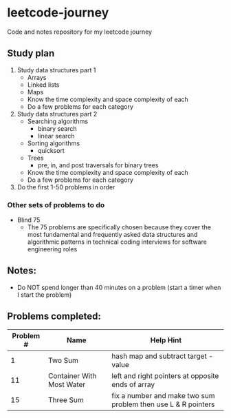 # leetcode-journey
Code and notes repository for my leetcode journey

## Study plan
1. Study data structures part 1
   - Arrays
   - Linked lists
   - Maps
   - Know the time complexity and space complexity of each
   - Do a few problems for each category
2. Study data structures part 2
   - Searching algorithms
     - binary search
     - linear search
   - Sorting algorithms
     - quicksort
   - Trees
     - pre, in, and post traversals for binary trees
   - Know the time complexity and space complexity of each
   - Do a few problems for each category
3. Do the first 1-50 problems in order

### Other sets of problems to do
- Blind 75
  - The 75 problems are specifically chosen because they cover the most fundamental and frequently asked data structures and algorithmic patterns in technical coding interviews for software engineering roles

## Notes:
- Do NOT spend longer than 40 minutes on a problem (start a timer when I start the problem)

## Problems completed:
| Problem # | Name                        | Help Hint                                                      |
|-----------|-----------------------------|----------------------------------------------------------------|
| 1         |  Two Sum                    | hash map and subtract target - value                           |
| 11        |  Container With Most Water  | left and right pointers at opposite ends of array              |
| 15        |  Three Sum                  | fix a number and make two sum problem then use L & R pointers  |

